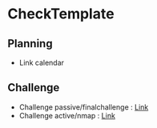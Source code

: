# CheckTemplate

## Planning

* Link calendar

## Challenge

* Challenge passive/finalchallenge : [Link](Challenge/...)
* Challenge active/nmap : [Link](Challenge/...)